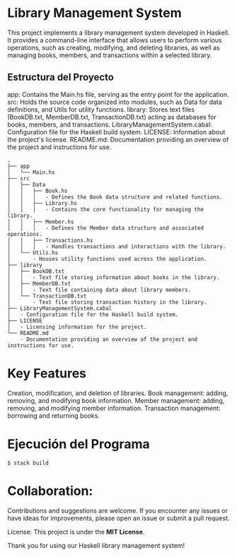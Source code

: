 # Library Management System

This project implements a library management system developed in Haskell. It provides a command-line interface that allows users to perform various operations, such as creating, modifying, and deleting libraries, as well as managing books, members, and transactions within a selected library.

## Estructura del Proyecto
app: Contains the Main.hs file, serving as the entry point for the application.
src: Holds the source code organized into modules, such as Data for data definitions, and Utils for utility functions.
library: Stores text files (BookDB.txt, MemberDB.txt, TransactionDB.txt) acting as databases for books, members, and transactions.
LibraryManagementSystem.cabal: Configuration file for the Haskell build system.
LICENSE: Information about the project's license.
README.md: Documentation providing an overview of the project and instructions for use.

```
.
├── app
│   └── Main.hs
├── src
│   ├── Data
│   │   ├── Book.hs
│   │   │   - Defines the Book data structure and related functions.
│   │   ├── Library.hs
│   │   │   - Contains the core functionality for managing the library.
│   │   ├── Member.hs
│   │   │   - Defines the Member data structure and associated operations.
│   │   ├── Transactions.hs
│   │   │   - Handles transactions and interactions with the library.
│   └── Utils.hs
│       - Houses utility functions used across the application.
├── library
│   ├── BookDB.txt
│   │   - Text file storing information about books in the library.
│   ├── MemberDB.txt
│   │   - Text file containing data about library members.
│   └── TransactionDB.txt
│       - Text file storing transaction history in the library.
├── LibraryManagementSystem.cabal
│   - Configuration file for the Haskell build system.
├── LICENSE
│   - Licensing information for the project.
└── README.md
    - Documentation providing an overview of the project and instructions for use.
```

# Key Features
Creation, modification, and deletion of libraries.
Book management: adding, removing, and modifying book information.
Member management: adding, removing, and modifying member information.
Transaction management: borrowing and returning books.
# Ejecución del Programa

```
$ stack build
```

# Collaboration:
Contributions and suggestions are welcome. If you encounter any issues or have ideas for improvements, please open an issue or submit a pull request.

License:
This project is under the **MIT License**.

Thank you for using our Haskell library management system!